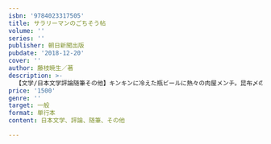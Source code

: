 ```yaml
---
isbn: '9784023317505'
title: サラリーマンのごちそう帖
volume: ''
series: ''
publisher: 朝日新聞出版
pubdate: '2018-12-20'
cover: ''
author: 藤枝暁生／著
description: >-
  【文学/日本文学評論随筆その他】キンキンに冷えた瓶ビールに熱々の肉屋メンチ。昆布〆の鯛刺しと樽酒。シャリシャリのレモンサワーに牛モツ煮。洋食屋のオムライス、老舗の印度カレー、囲炉裏端のホッケ炭火焼き……。食べたくなる！　呑みたくなる！　とっておきのごちそうをご賞味あれ。
price: '1500'
genre: ''
target: 一般
format: 単行本
content: 日本文学、評論、随筆、その他

---
```

